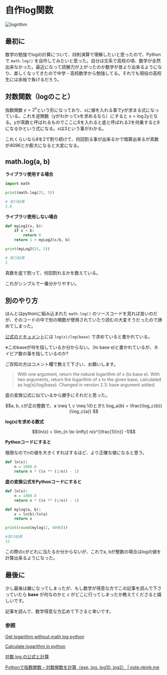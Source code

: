 # 自作log関数

![logrithm](https://user-images.githubusercontent.com/23703281/111592647-64f9a700-880c-11eb-9640-332ae9dfcae2.png)

## 最初に

数学の勉強でlogの計算について、四則演算で理解したいと思ったので、Pythonで `math.log()` を自作してみたいと思った。自分は文系で高校の頃、数学が全然出来なかった。最近になって読解力が上がったのか数学が昔より出来るようになり、楽しくなってきたので中学・高校数学から勉強してる。それでも現役の高校生には余裕で負けるだろう。

## 対数関数（logのこと）

指数関数 $y = 2^x$という形になっており、$x$に値を入れる事で$y$が求まる式になっている。これを逆関数（yがわかってxを求めるなら）にすると $x=\log2y$となる。$y$が真数と呼ばれるものでここに8を入れると底と呼ばれる2を何乗すると8になるかという式になる。$x$は3という事がわかる。

これくらいなら8を2で割り続けて、何回割る事が出来るかで暗算出来るが真数が4096とか膨大になると大変になる。

## math.log(a, b)

**ライブラリ使用する場合**

```python
import math

print(math.log(25, 5))

# 実行結果
2.0
```

**ライブラリ使用しない場合**

```python
def myLog2(x, b):
    if x < b:
        return 0  
    return 1 + myLog2(x/b, b)

print(myLog2(25, 5))

# 実行結果
2
```

真数を底で割って、何回割れるかを数えている。

これがシンプルで一番分かりやすい。

## 別のやり方

ほんとはpythonに組み込まれた `math.log()` のソースコードを見れば良いのだが、そのコードの中で別の関数が使用されていたり読むの大変そうだったので諦めてしまった。

[公式のドキュメント](https://docs.python.org/2/library/math.html#math.log)には `log(x)/log(base)` で求めていると書かれている。

※このbaseが何を指しているか分からない。（to base e)と書かれているが、ネイピア数の事を指しているのか? 

ご存知の方はコメント欄で教えて下さい、お願いします。

> With one argument, return the natural logarithm of x (to base e).
With two arguments, return the logarithm of x to the given base, calculated as log(x)/log(base).
Changed in version 2.3: base argument added.

底の変換公式に似ているから勝手にそれだと思った。

$$a, b, cが正の整数で、a \neq 1, c \neq 1のとき\\
\log_a{b} = \frac{\log_c{b}}{\log_c{a}}
$$

**log(x)を求める数式**

$$\ln(x) = \lim_{n \to \infty} n(x^{\frac{1}{n}} -1)$$

**Pythonコードにすると**

極限なのでnの値を大きくすればするほど、より正確な値になると思う。

```python
def ln(x):
    n = 1000.0
    return n * ((x ** (1/n)) - 1)
```

**底の変換公式をPythonコードにすると**

```python
def ln(x):
    n = 1000.0
    return n * ((x ** (1/n)) - 1)

def mylog(a, b):
    x = ln(b)/ln(a)
    return x

print(round(mylog(2, 4096)))

#実行結果
12
```

この際のcがどれに当たるか分からないが、これでa, bが整数の場合はlogの値を計算出来るようになった。

## 最後に

少し最後は雑になってしまったが、もし数学が得意な方でこの記事を読んで下さっていたら **base** が何なのかと *c* がどこに行ってしまったか教えてくださると嬉しいです。

記事を読んで、数学得意な方広めて下さると幸いです。

### 参照

[Get logarithm without math log python](https://stackoverflow.com/questions/13211137/get-logarithm-without-math-log-python)

[Calculate logarithm in python](https://stackoverflow.com/questions/33754670/calculate-logarithm-in-python/33754706)

[対数 log の公式と計算](https://sci-pursuit.com/math/logarithm-formulae-and-calculation.html)

[Pythonで指数関数・対数関数を計算（exp, log, log10, log2） | note.nkmk.me](https://note.nkmk.me/python-math-exp-log/)